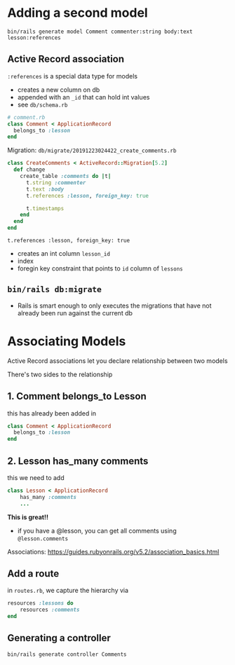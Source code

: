 # Adding a second model

`bin/rails generate model Comment commenter:string body:text lesson:references`

## Active Record association

`:references` is a special data type for models

- creates a new column on db
- appended with an `_id` that can hold int values
- see `db/schema.rb`

```ruby
# comment.rb
class Comment < ApplicationRecord
  belongs_to :lesson
end
```

Migration:
`db/migrate/20191223024422_create_comments.rb`


```ruby
class CreateComments < ActiveRecord::Migration[5.2]
  def change
    create_table :comments do |t|
      t.string :commenter
      t.text :body
      t.references :lesson, foreign_key: true

      t.timestamps
    end
  end
end

```

`t.references :lesson, foreign_key: true` 
- creates an int column `lesson_id`
- index 
- foregin key constraint that points to `id` column of `lessons`

## `bin/rails db:migrate`

- Rails is smart enough to only executes the migrations that have not already been run against the current db

# Associating Models

Active Record associations let you declare relationship between two models

There's two sides to the relationship

## 1. Comment belongs_to Lesson

this has already been added in 
```ruby
class Comment < ApplicationRecord
  belongs_to :lesson
end
```

## 2. Lesson has_many comments

this we need to add

```ruby
class Lesson < ApplicationRecord
    has_many :comments
    ...
```

**This is great!!**
- if you have a @lesson, you can get all comments using `@lesson.comments`


Associations: https://guides.rubyonrails.org/v5.2/association_basics.html

## Add a route

in `routes.rb`, we capture the hierarchy via

```ruby
resources :lessons do
    resources :comments
end
```

## Generating a controller

`bin/rails generate controller Comments`